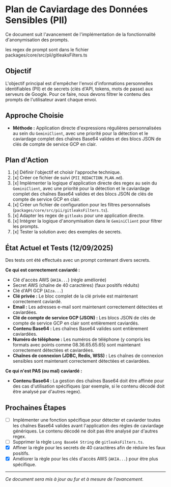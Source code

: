 # Plan de Caviardage des Données Sensibles (PII)

Ce document suit l'avancement de l'implémentation de la fonctionnalité d'anonymisation des prompts.

les regex de prompt sont dans le fichier packages/core/src/pii/gitleaksFilters.ts

## Objectif

L'objectif principal est d'empêcher l'envoi d'informations personnelles identifiables (PII) et de secrets (clés d'API, tokens, mots de passe) aux serveurs de Google. Pour ce faire, nous devons filtrer le contenu des prompts de l'utilisateur avant chaque envoi.

## Approche Choisie

- **Méthode :** Application directe d'expressions régulières personnalisées au sein du `GeminiClient`, avec une priorité pour la détection et le caviardage complet des chaînes Base64 valides et des blocs JSON de clés de compte de service GCP en clair.

## Plan d'Action

1.  [x] Définir l'objectif et choisir l'approche technique.
2.  [x] Créer ce fichier de suivi (`PII_REDACTION_PLAN.md`).
3.  [x] Implémenter la logique d'application directe des regex au sein du `GeminiClient`, avec une priorité pour la détection et le caviardage complet des chaînes Base64 valides et des blocs JSON de clés de compte de service GCP en clair.
4.  [x] Créer un fichier de configuration pour les filtres personnalisés (`packages/core/src/pii/gitleaksFilters.ts`).
5.  [x] Adapter les regex de `gitleaks` pour une application directe.
6.  [x] Intégrer la logique d'anonymisation dans le `GeminiClient` pour filtrer les prompts.
7.  [x] Tester la solution avec des exemples de secrets.

## État Actuel et Tests (12/09/2025)

Des tests ont été effectués avec un prompt contenant divers secrets.

**Ce qui est correctement caviardé :**

- Clé d'accès AWS (`AKIA...`) (règle améliorée)
- Secret AWS (chaîne de 40 caractères) (faux positifs réduits)
- Clé d'API GCP (`AIza...`)
- **Clé privée :** Le bloc complet de la clé privée est maintenant correctement caviardé.
- **Email :** Les adresses e-mail sont maintenant correctement détectées et caviardées.
- **Clé de compte de service GCP (JSON) :** Les blocs JSON de clés de compte de service GCP en clair sont entièrement caviardés.
- **Contenu Base64 :** Les chaînes Base64 valides sont entièrement caviardées.
- **Numéro de téléphone :** Les numéros de téléphone (y compris les formats avec points comme 08.36.65.65.65) sont maintenant correctement détectées et caviardées.
- **Chaînes de connexion (JDBC, Redis, WSS) :** Les chaînes de connexion sensibles sont maintenant correctement détectées et caviardées.

**Ce qui n'est PAS (ou mal) caviardé :**

- **Contenu Base64 :** La gestion des chaînes Base64 doit être affinée pour des cas d'utilisation spécifiques (par exemple, si le contenu décodé doit être analysé par d'autres regex).

## Prochaines Étapes

- [ ] Implémenter une fonction spécifique pour détecter et caviarder toutes les chaînes Base64 valides avant l'application des règles de caviardage génériques. Le contenu décodé ne doit pas être analysé par d'autres regex.
- [ ] Supprimer la règle `Long Base64 String` de `gitleaksFilters.ts`.
- [x] Affiner la règle pour les secrets de 40 caractères afin de réduire les faux positifs.
- [x] Améliorer la règle pour les clés d'accès AWS (`AKIA...`) pour être plus spécifique.

---

_Ce document sera mis à jour au fur et à mesure de l'avancement._
